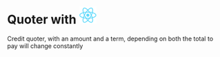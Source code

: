 # Quoter with <img src="https://github.com/devicons/devicon/blob/master/icons/react/react-original.svg" title="ReactJs"  alt="ReactJs" width="40" height="40"/>&nbsp;
Credit quoter, with an amount and a term, depending on both the total to pay will change constantly
